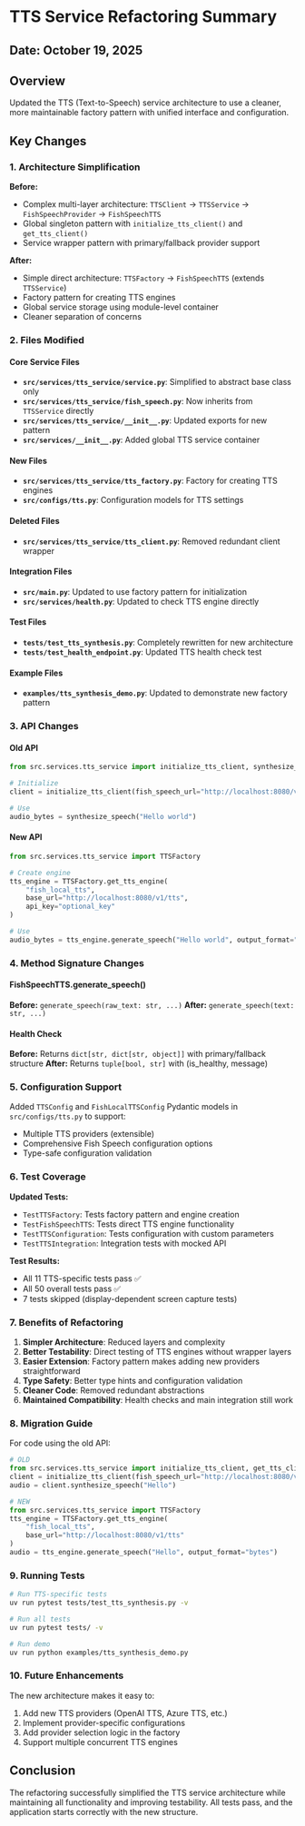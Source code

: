 # TTS Service Refactoring Summary

## Date: October 19, 2025

## Overview
Updated the TTS (Text-to-Speech) service architecture to use a cleaner, more maintainable factory pattern with unified interface and configuration.

## Key Changes

### 1. Architecture Simplification

**Before:**
- Complex multi-layer architecture: `TTSClient` → `TTSService` → `FishSpeechProvider` → `FishSpeechTTS`
- Global singleton pattern with `initialize_tts_client()` and `get_tts_client()`
- Service wrapper pattern with primary/fallback provider support

**After:**
- Simple direct architecture: `TTSFactory` → `FishSpeechTTS` (extends `TTSService`)
- Factory pattern for creating TTS engines
- Global service storage using module-level container
- Cleaner separation of concerns

### 2. Files Modified

#### Core Service Files
- **`src/services/tts_service/service.py`**: Simplified to abstract base class only
- **`src/services/tts_service/fish_speech.py`**: Now inherits from `TTSService` directly
- **`src/services/tts_service/__init__.py`**: Updated exports for new pattern
- **`src/services/__init__.py`**: Added global TTS service container

#### New Files
- **`src/services/tts_service/tts_factory.py`**: Factory for creating TTS engines
- **`src/configs/tts.py`**: Configuration models for TTS settings

#### Deleted Files
- **`src/services/tts_service/tts_client.py`**: Removed redundant client wrapper

#### Integration Files
- **`src/main.py`**: Updated to use factory pattern for initialization
- **`src/services/health.py`**: Updated to check TTS engine directly

#### Test Files
- **`tests/test_tts_synthesis.py`**: Completely rewritten for new architecture
- **`tests/test_health_endpoint.py`**: Updated TTS health check test

#### Example Files
- **`examples/tts_synthesis_demo.py`**: Updated to demonstrate new factory pattern

### 3. API Changes

#### Old API
```python
from src.services.tts_service import initialize_tts_client, synthesize_speech

# Initialize
client = initialize_tts_client(fish_speech_url="http://localhost:8080/v1/tts")

# Use
audio_bytes = synthesize_speech("Hello world")
```

#### New API
```python
from src.services.tts_service import TTSFactory

# Create engine
tts_engine = TTSFactory.get_tts_engine(
    "fish_local_tts",
    base_url="http://localhost:8080/v1/tts",
    api_key="optional_key"
)

# Use
audio_bytes = tts_engine.generate_speech("Hello world", output_format="bytes")
```

### 4. Method Signature Changes

#### FishSpeechTTS.generate_speech()
**Before:** `generate_speech(raw_text: str, ...)`
**After:** `generate_speech(text: str, ...)`

#### Health Check
**Before:** Returns `dict[str, dict[str, object]]` with primary/fallback structure
**After:** Returns `tuple[bool, str]` with (is_healthy, message)

### 5. Configuration Support

Added `TTSConfig` and `FishLocalTTSConfig` Pydantic models in `src/configs/tts.py` to support:
- Multiple TTS providers (extensible)
- Comprehensive Fish Speech configuration options
- Type-safe configuration validation

### 6. Test Coverage

**Updated Tests:**
- `TestTTSFactory`: Tests factory pattern and engine creation
- `TestFishSpeechTTS`: Tests direct TTS engine functionality
- `TestTTSConfiguration`: Tests configuration with custom parameters
- `TestTTSIntegration`: Integration tests with mocked API

**Test Results:**
- All 11 TTS-specific tests pass ✅
- All 50 overall tests pass ✅
- 7 tests skipped (display-dependent screen capture tests)

### 7. Benefits of Refactoring

1. **Simpler Architecture**: Reduced layers and complexity
2. **Better Testability**: Direct testing of TTS engines without wrapper layers
3. **Easier Extension**: Factory pattern makes adding new providers straightforward
4. **Type Safety**: Better type hints and configuration validation
5. **Cleaner Code**: Removed redundant abstractions
6. **Maintained Compatibility**: Health checks and main integration still work

### 8. Migration Guide

For code using the old API:

```python
# OLD
from src.services.tts_service import initialize_tts_client, get_tts_client
client = initialize_tts_client(fish_speech_url="http://localhost:8080/v1/tts")
audio = client.synthesize_speech("Hello")

# NEW
from src.services.tts_service import TTSFactory
tts_engine = TTSFactory.get_tts_engine(
    "fish_local_tts",
    base_url="http://localhost:8080/v1/tts"
)
audio = tts_engine.generate_speech("Hello", output_format="bytes")
```

### 9. Running Tests

```bash
# Run TTS-specific tests
uv run pytest tests/test_tts_synthesis.py -v

# Run all tests
uv run pytest tests/ -v

# Run demo
uv run python examples/tts_synthesis_demo.py
```

### 10. Future Enhancements

The new architecture makes it easy to:
1. Add new TTS providers (OpenAI TTS, Azure TTS, etc.)
2. Implement provider-specific configurations
3. Add provider selection logic in the factory
4. Support multiple concurrent TTS engines

## Conclusion

The refactoring successfully simplified the TTS service architecture while maintaining all functionality and improving testability. All tests pass, and the application starts correctly with the new structure.
